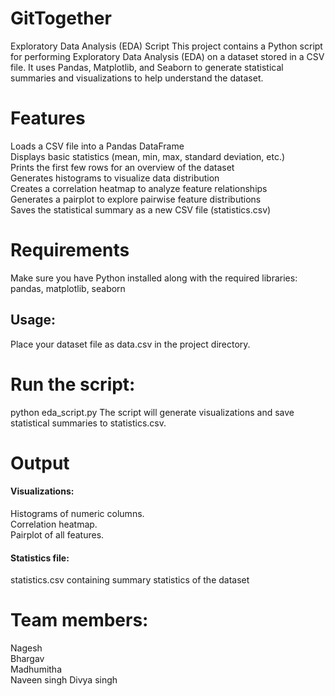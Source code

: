 # GitTogether

Exploratory Data Analysis (EDA) Script
This project contains a Python script for performing Exploratory Data Analysis (EDA) on a dataset stored in a CSV file. It uses Pandas, Matplotlib, and Seaborn to generate statistical summaries and visualizations to help understand the dataset.

# Features
 Loads a CSV file into a Pandas DataFrame  
 Displays basic statistics (mean, min, max, standard deviation, etc.)  
 Prints the first few rows for an overview of the dataset  
 Generates histograms to visualize data distribution  
 Creates a correlation heatmap to analyze feature relationships  
 Generates a pairplot to explore pairwise feature distributions  
 Saves the statistical summary as a new CSV file (statistics.csv)  

# Requirements  
Make sure you have Python installed along with the required libraries:  
pandas, matplotlib, seaborn  
## Usage:  
Place your dataset file as data.csv in the project directory.

# Run the script:

python eda_script.py
The script will generate visualizations and save statistical summaries to statistics.csv.

# Output
 #### Visualizations:  
Histograms of numeric columns.  
Correlation heatmap.  
Pairplot of all features.    
#### Statistics file:

statistics.csv containing summary statistics of the dataset

# Team members:
Nagesh  
Bhargav  
Madhumitha  
Naveen singh Divya singh  

